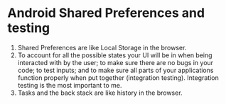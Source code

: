 # Android Shared Preferences and testing

1. Shared Preferences are like Local Storage in the browser.
2. To account for all the possible states your UI will be in when being interacted with by the user; to make sure there are no bugs in your code; to test inputs; and to make sure all parts of your applications function properly when put together (integration testing). Integration testing is the most important to me.
3. Tasks and the back stack are like history in the browser.  
